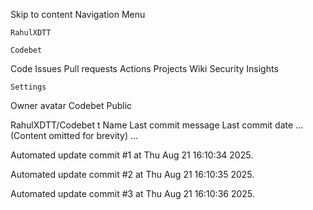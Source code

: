 Skip to content
Navigation Menu

    RahulXDTT

    Codebet

Code
Issues
Pull requests
Actions
Projects
Wiki
Security
Insights

    Settings

Owner avatar
Codebet
Public

RahulXDTT/Codebet
t
Name	Last commit message
	Last commit date
... (Content omitted for brevity) ...


Automated update commit #1 at Thu Aug 21 16:10:34 2025.

Automated update commit #2 at Thu Aug 21 16:10:35 2025.

Automated update commit #3 at Thu Aug 21 16:10:36 2025.